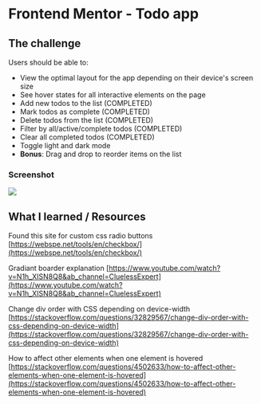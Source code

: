 # Frontend Mentor - Todo app

## The challenge

Users should be able to:

-   View the optimal layout for the app depending on their device's screen size
-   See hover states for all interactive elements on the page
-   Add new todos to the list (COMPLETED)
-   Mark todos as complete (COMPLETED)
-   Delete todos from the list (COMPLETED)
-   Filter by all/active/complete todos (COMPLETED)
-   Clear all completed todos (COMPLETED)
-   Toggle light and dark mode
-   **Bonus**: Drag and drop to reorder items on the list

### Screenshot

![](./screenshot.jpg)

## What I learned / Resources

Found this site for custom css radio buttons
[https://webspe.net/tools/en/checkbox/](https://webspe.net/tools/en/checkbox/)

Gradiant boarder explanation
[https://www.youtube.com/watch?v=N1h_XISN8Q8&ab_channel=CluelessExpert](https://www.youtube.com/watch?v=N1h_XISN8Q8&ab_channel=CluelessExpert)

Change div order with CSS depending on device-width
[https://stackoverflow.com/questions/32829567/change-div-order-with-css-depending-on-device-width](https://stackoverflow.com/questions/32829567/change-div-order-with-css-depending-on-device-width)

How to affect other elements when one element is hovered
[https://stackoverflow.com/questions/4502633/how-to-affect-other-elements-when-one-element-is-hovered](https://stackoverflow.com/questions/4502633/how-to-affect-other-elements-when-one-element-is-hovered)
